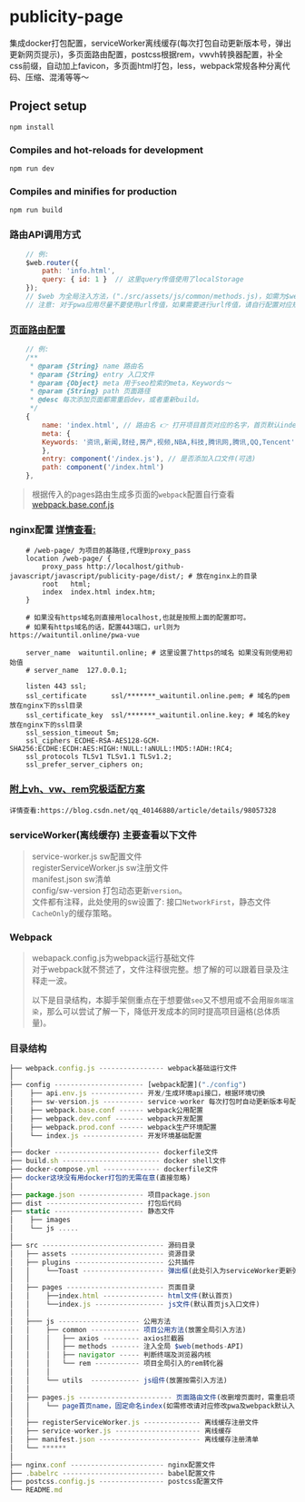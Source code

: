 <!--
 * @Author: yaodongyi
 * @Date: 2019-08-28 10:52:48
 * @Description: README.md
 -->
# publicity-page 
 
集成docker打包配置，serviceWorker离线缓存(每次打包自动更新版本号，弹出更新网页提示)，多页面路由配置，postcss根据rem，vwvh转换器配置，补全css前缀，自动加上favicon，多页面html打包，less，webpack常规各种分离代码、压缩、混淆等等～

## Project setup
```
npm install
```

### Compiles and hot-reloads for development
```
npm run dev
```

### Compiles and minifies for production
```
npm run build
```

### 路由API调用方式
```javascript
    // 例:
    $web.router({
        path: 'info.html',
        query: { id: 1 }  // 这里query传值使用了localStorage
    });
    // $web 为全局注入方法，("./src/assets/js/common/methods.js)，如需为$web添加方法，可前往methods.js添加
    // 注意: 对于pwa应用尽量不要使用url传值，如果需要进行url传值，请自行配置对应规则。
```

### [页面路由配置](./src/pages.js)
```javascript
    // 例:
    /**
     * @param {String} name 路由名
     * @param {String} entry 入口文件
     * @param {Object} meta 用于seo检索的meta，Keywords～
     * @param {String} path 页面路径
     * @desc 每次添加页面都需重启dev，或者重新build。
     */
    {
        name: 'index.html', // 路由名 👉 打开项目首页对应的名字，首页默认index.html，避免入口页缺失(如需修改请对应修改pwa及webpack默认入口设置)
        meta: {
        Keywords: '资讯,新闻,财经,房产,视频,NBA,科技,腾讯网,腾讯,QQ,Tencent'
        },
        entry: component('/index.js'), // 是否添加入口文件(可选)
        path: component('/index.html')
    },
```
>  根据传入的pages路由生成多页面的`webpack`配置自行查看[webpack.base.conf.js](./config/webpack.base.conf.js)

### nginx配置 [详情查看:](./nginx.conf)
```   
    # /web-page/ 为项目的基路径,代理到proxy_pass
    location /web-page/ {
        proxy_pass http://localhost/github-javascript/javascript/publicity-page/dist/; # 放在nginx上的目录
        root   html;
        index  index.html index.htm; 
    }

    # 如果没有https域名则直接用localhost,也就是按照上面的配置即可。
    # 如果有https域名的话，配置443端口，url则为 https://waituntil.online/pwa-vue

    server_name  waituntil.online; # 这里设置了https的域名 如果没有则使用初始值
    # server_name  127.0.0.1; 

    listen 443 ssl;
    ssl_certificate      ssl/*******_waituntil.online.pem; # 域名的pem 放在nginx下的ssl目录
    ssl_certificate_key  ssl/*******_waituntil.online.key; # 域名的key 放在nginx下的ssl目录
    ssl_session_timeout 5m;
    ssl_ciphers ECDHE-RSA-AES128-GCM-SHA256:ECDHE:ECDH:AES:HIGH:!NULL:!aNULL:!MD5:!ADH:!RC4;
    ssl_protocols TLSv1 TLSv1.1 TLSv1.2;
    ssl_prefer_server_ciphers on;
```

### [附上vh、vw、rem究极适配方案](./postcss.config.js)
```
详情查看:https://blog.csdn.net/qq_40146880/article/details/98057328
```

### serviceWorker(离线缓存) 主要查看以下文件
>  service-worker.js sw配置文件    
>  registerServiceWorker.js sw注册文件    
>  manifest.json sw清单    
>  config/sw-version 打包动态更新`version`。     
>  文件都有注释，此处使用的sw设置了: 接口`NetworkFirst`，静态文件`CacheOnly`的缓存策略。

### Webpack
>  webapack.config.js为webpack运行基础文件    
>  对于webpack就不赘述了，文件注释很完整。想了解的可以跟着目录及注释走一波。    
> 
>  以下是目录结构，本脚手架侧重点在于想要做`seo`又不想用或不会用`服务端渲染`，那么可以尝试了解一下，降低开发成本的同时提高项目逼格(总体质量)。

### 目录结构

```javascript
├── webpack.config.js ---------------- webpack基础运行文件
│
├── config ---------------------- [webpack配置]("./config")
│    ├── api.env.js ------------- 开发/生成环境api接口，根据环境切换
│    ├── sw-version.js ---------- service-worker 每次打包时自动更新版本号配置
│    ├── webpack.base.conf ------ webpack公用配置
│    ├── webpack.dev.conf ------- webpack开发配置
│    ├── webpack.prod.conf ------ webpack生产环境配置
│    └── index.js --------------- 开发环境基础配置
│
├── docker -------------------------- dockerfile文件
├── build.sh ------------------------ docker shell文件
├── docker-compose.yml -------------- dockerfile文件
├── docker这块没有用docker打包的无需在意(直接忽略)
│
├── package.json ---------------- 项目package.json
├── dist ------------------------ 打包后代码
├── static ---------------------- 静态文件 
│    ├── images
│    └── js .....
│ 
├── src ------------------------------ 源码目录
│   ├── assets ----------------------- 资源目录
│   ├── plugins ---------------------- 公共插件
│   │    └──Toast -------------------- 弹出框(此处引入为serviceWorker更新弹窗)
│   │
│   ├── pages ------------------------ 页面目录
│   │    ├──index.html --------------- html文件(默认首页)
│   │    └──index.js ----------------- js文件(默认首页js入口文件)
│   │
│   ├─── js -------------------- 公用方法
│   │    ├── common ------------ 项目公用方法(放置全局引入方法)
│   │    │   ├── axios --------- axios拦截器
│   │    │   ├── methods ------- 注入全局 $web(methods-API)
│   │    │   ├── navigator ----- 判断终端及浏览器内核
│   │    │   └── rem ----------- 项目全局引入的rem转化器
│   │    │ 
│   │    └── utils  ------------ js组件(放置按需引入方法)
│   │
│   ├── pages.js ----------------------- 页面路由文件(改删增页面时，需重启项目)
│   │    └── page首页name，固定命名index(如需修改请对应修改pwa及webpack默认入口设置) 
│   │
│   ├── registerServiceWorker.js -------------- 离线缓存注册文件
│   ├── service-worker.js --------------------- 离线缓存
│   ├── manifest.json ------------------------- 离线缓存注册清单
│   └── ******
│   
├── nginx.conf ----------------------- nginx配置文件
├── .babelrc ------------------------- babel配置文件
├── postcss.config.js ---------------- postcss配置文件
└── README.md 
```
